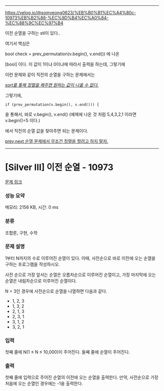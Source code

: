 ****************************

https://velog.io/@somyeong0623/%EB%B0%B1%EC%A4%80c-10973%EB%B2%88-%EC%9D%B4%EC%A0%84-%EC%88%9C%EC%97%B4

이전 순열을 구하는 stl이 있다..

여기서 핵심은 


bool check = prev_permutation(v.begin(), v.end()) 에 나온

[bool] 이다. 이 값이 1이냐 0이냐에 따라서 출력을 하는데, 그렇기에

이런 문제와 같이 직전의 순열을 구하는 문제에서는 

 <U>*sort를 통해 정렬을 해주면 원하는 값이 나올 수 없다.*</U>

그렇기에,

    if (prev_permutation(v.begin(), v.end())) {


을 통해서, 바로 v.begin(), v.end() 
(예제에 나온 것 처럼 5,4,3,2,1 이라면 v.begin()=5 이다.)

에서 직전의 순열 값을 찾아주면 되는 문제이다.

 <U>prev,next 순열 문제에서 무조건 정렬을 할려고 하지 말자.</U>


*******************************




# [Silver III] 이전 순열 - 10973 

[문제 링크](https://www.acmicpc.net/problem/10973) 

### 성능 요약

메모리: 2156 KB, 시간: 0 ms

### 분류

조합론, 구현, 수학

### 문제 설명

<p>1부터 N까지의 수로 이루어진 순열이 있다. 이때, 사전순으로 바로 이전에 오는 순열을 구하는 프로그램을 작성하시오.</p>

<p>사전 순으로 가장 앞서는 순열은 오름차순으로 이루어진 순열이고, 가장 마지막에 오는 순열은 내림차순으로 이루어진 순열이다.</p>

<p>N = 3인 경우에 사전순으로 순열을 나열하면 다음과 같다.</p>

<ul>
	<li>1, 2, 3</li>
	<li>1, 3, 2</li>
	<li>2, 1, 3</li>
	<li>2, 3, 1</li>
	<li>3, 1, 2</li>
	<li>3, 2, 1</li>
</ul>

### 입력 

 <p>첫째 줄에 N(1 ≤ N ≤ 10,000)이 주어진다. 둘째 줄에 순열이 주어진다.</p>

### 출력 

 <p>첫째 줄에 입력으로 주어진 순열의 이전에 오는 순열을 출력한다. 만약, 사전순으로 가장 처음에 오는 순열인 경우에는 -1을 출력한다.</p>

